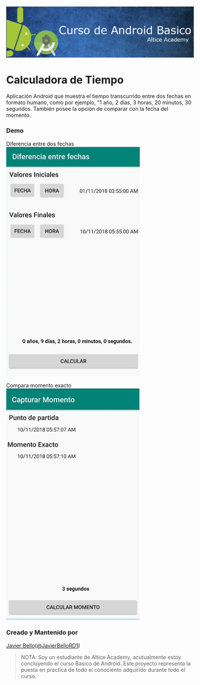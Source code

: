 ![Image](asset/githubbanner.jpg)
# Calculadora de Tiempo

Aplicación Android que muestra el tiempo transcurrido entre dos fechas en formato humano, como por ejemplo, "1 año, 2 días, 3 horas, 20 minutos, 30 segundos. También posee la opción de comparar con la fecha del momento.

### Demo

Diferencia entre dos fechas
<br>
![Image](asset/demodatediff.jpg)

Compara momento exacto
<br>
![Image](asset/demomoment.jpg)

### Creado y Mantenido por
[Javier Bello](https://github.com/JavierBelloRD)([@JavierBelloRD1](https://www.twitter.com/JavierBelloRD1))

> NOTA: Soy un estudiante de Altice Academy, acutualmente estoy concluyendo el curso Basico de Android. Este proyecto representa la puesta en practica de todo el conociento adquirido durante todo el curso.
